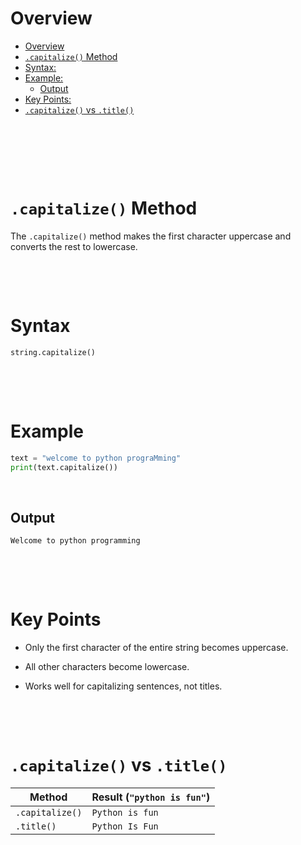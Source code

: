 # Overview

- [Overview](#overview)
- [`.capitalize()` Method](#capitalize-method)
- [Syntax:](#syntax)
- [Example:](#example)
  - [Output](#output)
- [Key Points:](#key-points)
- [`.capitalize()` vs `.title()`](#capitalize-vs-title)

&nbsp;

&nbsp;

&nbsp;

# `.capitalize()` Method

The `.capitalize()` method makes the first character uppercase and converts the rest to lowercase.

&nbsp;

&nbsp;

# Syntax

```python
string.capitalize()
```

&nbsp;

&nbsp;

# Example

```python
text = "welcome to python prograMming"
print(text.capitalize())
```

&nbsp;

## Output

```md
Welcome to python programming
```

&nbsp;

&nbsp;

# Key Points

- Only the first character of the entire string becomes uppercase.

- All other characters become lowercase.

- Works well for capitalizing sentences, not titles.

&nbsp;

&nbsp;

# `.capitalize()` vs `.title()`

| Method          | Result (`"python is fun"`) |
| --------------- | -------------------------- |
| `.capitalize()` | `Python is fun`            |
| `.title()`      | `Python Is Fun`            |

&nbsp;

&nbsp;

&nbsp;

&nbsp;

&nbsp;

&nbsp;
